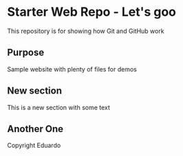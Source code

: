 # Starter Web Repo - Let's goo

This repository is for showing how Git and GitHub work

## Purpose

Sample website with plenty of files for demos

## New section
This is a new section with some text

## Another One


Copyright Eduardo
